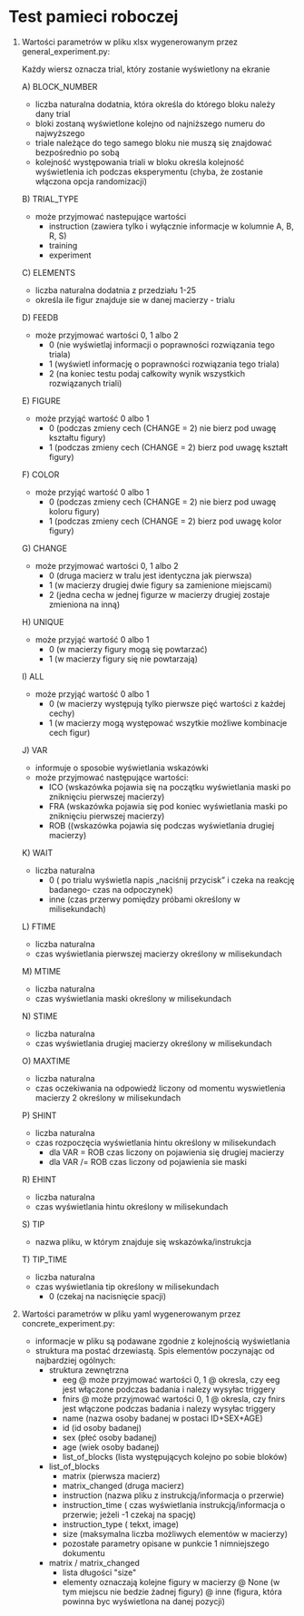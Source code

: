 # Test pamieci roboczej

1) Wartości parametrów w pliku xlsx wygenerowanym przez general_experiment.py:
    
    Każdy wiersz oznacza trial, który zostanie wyświetlony na ekranie
    
    A) BLOCK_NUMBER
    - liczba naturalna dodatnia, która określa do którego bloku należy dany trial
    - bloki zostaną wyświetlone kolejno od najniższego numeru do najwyższego
    - triale należące do tego samego bloku nie muszą się znajdować bezpośrednio po sobą
    - kolejność występowania triali w bloku określa kolejność wyświetlenia ich podczas eksperymentu (chyba, że zostanie włączona opcja randomizacji)
    
    B) TRIAL_TYPE
    - może przyjmować nastepujące wartości
        * instruction (zawiera tylko i wyłącznie informacje w kolumnie A, B, R, S)
        * training
        * experiment
    
    C) ELEMENTS
     - liczba naturalna dodatnia z przedziału 1-25
     - określa ile figur znajduje sie w danej macierzy - trialu
     
    D) FEEDB
    - może przyjmować wartości 0, 1 albo 2
        * 0 (nie wyświetlaj informacji o poprawności rozwiązania tego triala)
        * 1 (wyświetl informację o poprawności rozwiązania tego triala)
        * 2 (na koniec testu podaj całkowity wynik wszystkich rozwiązanych triali)
        
    E) FIGURE
    - może przyjąć wartość 0 albo 1
        * 0 (podczas zmieny cech (CHANGE = 2) nie bierz pod uwagę kształtu figury)
        * 1 (podczas zmieny cech (CHANGE = 2) bierz pod uwagę kształt figury)
        
    F) COLOR
    - może przyjąć wartość 0 albo 1
        * 0 (podczas zmieny cech (CHANGE = 2) nie bierz pod uwagę koloru figury)
        * 1 (podczas zmieny cech (CHANGE = 2) bierz pod uwagę kolor figury)
        
    G) CHANGE
    - może przyjmować wartości 0, 1 albo 2
        * 0 (druga macierz w tralu jest identyczna jak pierwsza)
        * 1 (w macierzy drugiej dwie figury sa zamienione miejscami)
        * 2 (jedna cecha w jednej figurze w macierzy drugiej zostaje zmieniona na inną)
        
    H) UNIQUE
    - może przyjąć wartość 0 albo 1
        * 0 (w macierzy figury mogą się powtarzać)
        * 1 (w macierzy figury się nie powtarzają)
        
    I) ALL
     - może przyjąć wartość 0 albo 1
        * 0 (w macierzy występują tylko pierwsze pięć wartości z każdej cechy)
        * 1 (w macierzy mogą występować wszytkie możliwe kombinacje cech figur)
        
    J) VAR
    - informuje o sposobie wyświetlania wskazówki
    - może przyjmować następujące wartości:
        * ICO (wskazówka pojawia się na początku wyświetlania maski po zniknięciu pierwszej macierzy)
        * FRA (wskazówka pojawia się pod koniec wyświetlania maski po zniknięciu pierwszej macierzy)
        * ROB ((wskazówka pojawia się podczas wyświetlania drugiej macierzy)
        
    K) WAIT
    - liczba naturalna
        * 0 ( po trialu wyświetla napis „naciśnij przycisk” i czeka na reakcję badanego- czas na odpoczynek)
        * inne (czas przerwy pomiędzy próbami określony w milisekundach)
    
    L) FTIME
    - liczba naturalna
    - czas wyświetlania pierwszej macierzy określony w milisekundach
    
    M) MTIME
    - liczba naturalna
    - czas wyświetlania maski określony w milisekundach
    
    N) STIME
    - liczba naturalna
    - czas wyświetlania drugiej macierzy określony w milisekundach
    
    O) MAXTIME
    - liczba naturalna
    - czas oczekiwania na odpowiedź liczony od momentu wyswietlenia macierzy 2 określony w milisekundach
    
    P) SHINT
    - liczba naturalna
    - czas rozpoczęcia wyświetlania hintu określony w milisekundach
        * dla VAR = ROB czas liczony on pojawienia się drugiej macierzy
        * dla VAR /= ROB czas liczony od pojawienia sie maski
        
    R) EHINT
    - liczba naturalna
    - czas wyświetlania hintu określony w milisekundach
    
    S) TIP
    - nazwa pliku, w którym znajduje się wskazówka/instrukcja
    
    T) TIP_TIME
    - liczba naturalna
    - czas wyświetlania tip określony w milisekundach
        * 0 (czekaj na nacisnięcie spacji)
        
2) Wartości parametrów w pliku yaml wygenerowanym przez concrete_experiment.py:

    - informacje w pliku są podawane zgodnie z kolejnością wyświetlania
    - struktura ma postać drzewiastą. Spis elementów poczynając od najbardziej ogólnych:
        * struktura zewnętrzna
            + eeg
                @ może przyjmować wartości 0, 1
                @ okresla, czy eeg jest włączone podczas badania i nalezy wysyłac triggery
            + fnirs
                @ może przyjmować wartości 0, 1
                @ okresla, czy fnirs jest włączone podczas badania i nalezy wysyłac triggery
            + name (nazwa osoby badanej w postaci ID+SEX+AGE)
            + id (id osoby badanej)
            + sex (płeć osoby badanej)
            + age (wiek osoby badanej)
            + list_of_blocks (lista występujących kolejno po sobie bloków)
        * list_of_blocks
            + matrix (pierwsza macierz)
            + matrix_changed (druga macierz)
            + instruction (nazwa pliku z instrukcją/informacja o przerwie)
            + instruction_time ( czas wyświetlania instrukcją/informacja o przerwie; jeżeli -1 czekaj na spację)
            + instruction_type ( tekxt, image)
            + size (maksymalna liczba możliwych elementów w macierzy)
            + pozostałe parametry opisane w punkcie 1 nimniejszego dokumentu
        * matrix / matrix_changed
            + lista długości "size"
            + elementy oznaczają kolejne figury w macierzy
                @ None (w tym miejscu nie bedzie żadnej figury)
                @ inne (figura, która powinna byc wyświetlona na danej pozycji)